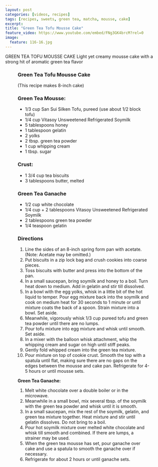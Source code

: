 ```yaml
---
layout: post
categories: [videos, recipes]
tags: [recipes, sweets, green tea, matcha, mousse, cake]
excerpt: 
title: "Green Tea Tofu Mousse Cake"
feature_video: https://www.youtube.com/embed/FNg3GK4brcM?rel=0
image:
  feature: 116-16.jpg
---
```



GREEN TEA TOFU MOUSSE CAKE
Light yet creamy mousse cake with a strong hit of aromatic green tea flavor 

<figure class="ingredients" markdown="1">

### Green Tea Tofu Mousse Cake

(This recipe makes 8-inch cake)

### Green Tea Mousse:

- 1/3 cup San Sui Silken Tofu, pureed (use about 1/2 block tofu)
- 1/4 cup Vitasoy Unsweetened Refrigerated Soymilk
- 5 tablespoons honey
- 1 tablespoon gelatin
- 2 yolks
- 2 tbsp. green tea powder 
- 1 cup whipping cream
- 1 tbsp. sugar

### Crust: 

- 1 3/4 cup tea biscuits
- 3 tablespoons butter, melted

### Green Tea Ganache

- 1/2 cup white chocolate
- 1/4 cup + 2 tablespoons Vitasoy Unsweetened Refrigerated Soymilk 
- 2 tablespoons green tea powder 
- 1/4 teaspoon gelatin

</figure>

<figure class="directions" markdown="1">

### Directions

1. Line the sides of an 8-inch spring form pan with acetate. (Note: Acetate may be omitted.)
2. Put biscuits in a zip lock bag and crush cookies into coarse pieces. 
3. Toss biscuits with butter and press into the bottom of the pan. 
4. In a small saucepan, bring soymilk and honey to a boil. Turn heat down to medium. Add in gelatin and stir till dissolved. 
5. In a bowl with the egg yolks, whisk in a little bit of the hot liquid to temper. Pour egg mixture back into the soymilk and cook on medium heat for 30 seconds to 1 minute or until mixture coats the back of a spoon. Strain mixture into a bowl. Set aside. 
6. Meanwhile, vigorously whisk 1/3 cup pureed tofu and green tea powder until there are no lumps. 
7. Pour tofu mixture into egg mixture and whisk until smooth. Set aside. 
8. In a mixer with the balloon whisk attachment, whip the whipping cream and sugar on high until stiff peaks. 
9. Gently fold whipped cream into the green tea mixture. 
10. Pour mixture on top of cookie crust. Smooth the top with a spatula until flat, making sure there are no gaps on the edges between the mousse and cake pan. Refrigerate for 4-5 hours or until mousse sets.

__Green Tea Ganache:__ 

1. Melt white chocolate over a double boiler or in the microwave. 
2. Meanwhile in a small bowl, mix several tbsp. of the soymilk with the green tea powder and whisk until it is smooth. 
3. In a small saucepan, mix the rest of the soymilk, gelatin, and green tea mixture together. Heat mixture and stir until gelatin dissolves. Do not bring to a boil. 
4. Pour hot soymilk mixture over melted white chocolate and whisk till smooth and combined. If there are lumps, a strainer may be used. 
5. When the green tea mousse has set, pour ganache over cake and use a spatula to smooth the ganache over if necessary. 
6. Refrigerate for about 2 hours or until ganache sets.

</figure>

